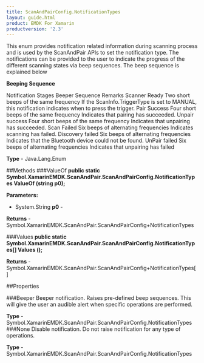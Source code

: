 ```yaml
---
title: ScanAndPairConfig.NotificationTypes
layout: guide.html 
product: EMDK For Xamarin 
productversion: '2.3' 
---
```

This enum provides notification related information during scanning process and is used by the ScanAndPair APIs to set the notification type. The notifications can be provided to the user to indicate the progress of the different scanning states via beep sequences.  The beep sequence is explained below 

**Beeping Sequence**

Notification Stages Beeper Sequence Remarks Scanner Ready Two short beeps of the same frequency If the ScanInfo.TriggerType is set to MANUAL, this notification 
indicates when to press the trigger. Pair Success Four short beeps of the same frequency Indicates that pairing has succeeded. Unpair success Four short beeps of the same frequency Indicates that unpairing has succeeded. Scan Failed Six beeps of alternating frequencies Indicates scanning has failed. Discovery failed Six beeps of alternating frequencies Indicates that the Bluetooth device could not be found. UnPair failed Six beeps of alternating frequencies Indicates that unpairing has failed

**Type** - Java.Lang.Enum

##Methods
###ValueOf
**public static Symbol.XamarinEMDK.ScanAndPair.ScanAndPairConfig.NotificationTypes ValueOf (string p0);**


        

**Parameters:** 

* System.String **p0** - 
        

**Returns** - Symbol.XamarinEMDK.ScanAndPair.ScanAndPairConfig+NotificationTypes

###Values
**public static Symbol.XamarinEMDK.ScanAndPair.ScanAndPairConfig.NotificationTypes[] Values ();**


        


**Returns** - Symbol.XamarinEMDK.ScanAndPair.ScanAndPairConfig+NotificationTypes[]

##Properties

###Beeper
Beeper notification. Raises pre-defined beep sequences. This will give the user an audible alert when specific operations are performed.

**Type** - Symbol.XamarinEMDK.ScanAndPair.ScanAndPairConfig.NotificationTypes
###None
Disable notification. Do not raise notification for any type of operations.

**Type** - Symbol.XamarinEMDK.ScanAndPair.ScanAndPairConfig.NotificationTypes


